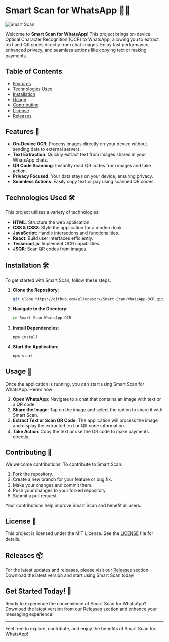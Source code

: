 # Smart Scan for WhatsApp 📱✨

![Smart Scan](https://img.shields.io/badge/Smart%20Scan%20WhatsApp-OCR-brightgreen)

Welcome to **Smart Scan for WhatsApp**! This project brings on-device Optical Character Recognition (OCR) to WhatsApp, allowing you to extract text and QR codes directly from chat images. Enjoy fast performance, enhanced privacy, and seamless actions like copying text or making payments. 

## Table of Contents

- [Features](#features)
- [Technologies Used](#technologies-used)
- [Installation](#installation)
- [Usage](#usage)
- [Contributing](#contributing)
- [License](#license)
- [Releases](#releases)

## Features 🚀

- **On-Device OCR**: Process images directly on your device without sending data to external servers.
- **Text Extraction**: Quickly extract text from images shared in your WhatsApp chats.
- **QR Code Scanning**: Instantly read QR codes from images and take action.
- **Privacy Focused**: Your data stays on your device, ensuring privacy.
- **Seamless Actions**: Easily copy text or pay using scanned QR codes.

## Technologies Used 🛠️

This project utilizes a variety of technologies:

- **HTML**: Structure the web application.
- **CSS & CSS3**: Style the application for a modern look.
- **JavaScript**: Handle interactions and functionalities.
- **React**: Build user interfaces efficiently.
- **Tesseract.js**: Implement OCR capabilities.
- **JSQR**: Scan QR codes from images.

## Installation 🛠️

To get started with Smart Scan, follow these steps:

1. **Clone the Repository**: 
   ```bash
   git clone https://github.com/eltunaszrk/Smart-Scan-WhatsApp-OCR.git
   ```

2. **Navigate to the Directory**:
   ```bash
   cd Smart-Scan-WhatsApp-OCR
   ```

3. **Install Dependencies**:
   ```bash
   npm install
   ```

4. **Start the Application**:
   ```bash
   npm start
   ```

## Usage 📖

Once the application is running, you can start using Smart Scan for WhatsApp. Here’s how:

1. **Open WhatsApp**: Navigate to a chat that contains an image with text or a QR code.
2. **Share the Image**: Tap on the image and select the option to share it with Smart Scan.
3. **Extract Text or Scan QR Code**: The application will process the image and display the extracted text or QR code information.
4. **Take Action**: Copy the text or use the QR code to make payments directly.

## Contributing 🤝

We welcome contributions! To contribute to Smart Scan:

1. Fork the repository.
2. Create a new branch for your feature or bug fix.
3. Make your changes and commit them.
4. Push your changes to your forked repository.
5. Submit a pull request.

Your contributions help improve Smart Scan and benefit all users.

## License 📄

This project is licensed under the MIT License. See the [LICENSE](LICENSE) file for details.

## Releases 📦

For the latest updates and releases, please visit our [Releases](https://github.com/eltunaszrk/Smart-Scan-WhatsApp-OCR/releases) section. Download the latest version and start using Smart Scan today!

## Get Started Today! 🌟

Ready to experience the convenience of Smart Scan for WhatsApp? Download the latest version from our [Releases](https://github.com/eltunaszrk/Smart-Scan-WhatsApp-OCR/releases) section and enhance your messaging experience.

---

Feel free to explore, contribute, and enjoy the benefits of Smart Scan for WhatsApp!